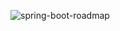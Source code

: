 ![spring-boot-roadmap](https://github.com/user-attachments/assets/d69778ac-f4d6-400a-9ebd-9c9e106f4424)
